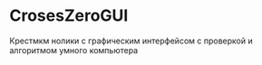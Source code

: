# CrosesZeroGUI
Крестмкм нолики с графическим интерфейсом
с проверкой и алгоритмом 
умного компьютера
